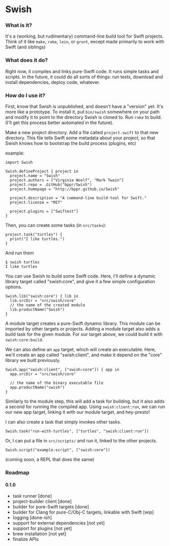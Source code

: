 # Swish
### What is it?
It's a (working, but rudimentary) command-line build tool for Swift projects.
Think of it like `make`, `rake`, `lein`, or `grunt`, except made primarily to
work with Swift (and siblings)

### What does it do?
Right now, it compiles and links pure-Swift code. It runs simple
tasks and scripts. In the future, it could do all sorts of things: run tests,
download and install dependencies, deploy code, whatever.

### How do I use it?
First, know that Swish is unpublished, and doesn't have a "version" yet. It's
more like a prototype. To install it, put `bin/swish` somewhere on your path and
modify it to point to the directory Swish is cloned to. Run `rake` to build.
(I'll get this process better automated in the future).

Make a new project directory. Add a file called `project.swift` to that new
directory. This file tells Swift some metadata about your project, so that
Swish knows how to bootstrap the build process (plugins, etc)

example:

    import Swish

    Swish.defineProject { project in
      project.name = "Swish"
      project.authors = ["Virginia Woolf", "Mark Twain"]
      project.repo = .GitHub("bppr/Swish")
      project.homepage = "http://bppr.github.io/Swish"

      project.description = "A command-line build-tool for Swift."
      project.license = "MIT"

      project.plugins = ["Swiftest"]
    }


Then, you can create some tasks (in `src/tasks`):

    project.task("turtles") {
      print("I like turtles.")
    }

And run them

    $ swish turtles
    I like turtles

You can use Swish to build some Swift code. Here, I'll define a dynamic library
target called "swish:core", and give it a few simple configuration options.

    Swish.lib("swish:core") { lib in
      lib.srcDir = "src/swish/core"
      // the name of the created module
      lib.productName("Swish")
    }

A module target creates a pure-Swift dynamic library. This module can be
imported by other targets or projects. Adding a module target also adds a build
task for the given module. For our target above, we could build it with
`swish:core:build`.

We can also define an `app` target, which will create an executable. Here,
we'll create an app called "swish:client", and make it depend on the "core"
library we built previously.

    Swish.app("swish:client", ["swish:core"]) { app in
      app.srcDir = "src/swish/core"

      // the name of the binary executable file
      app.productName("swish")
    }

Similarly to the module step, this will add a task for building, but it also
adds a second for running the compiled app. Using `swish:client:run`, we can
run our new app target, linking it with our module target, and hey-presto!

I can also create a task that simply invokes other tasks.

    Swish.task("run-with-turtles", ["turtles", "swish:client:run"])

Or, I can put a file in `src/scripts/` and run it, linked to the other projects.

    Swish.script("example-script", ["swish:core"])

(coming soon, a REPL that does the same)


### Roadmap
#### 0.1.0
* task runner [done]
* project-builder client [done]
* builder for pure-Swift targets [done]
* builder for Clang for pure-C/Obj-C targets, linkable with Swift [wip]
* logging [done-ish]
* support for external dependencies [not yet]
* support for plugins [not yet]
* brew installation [not yet]
* finalize APIs
